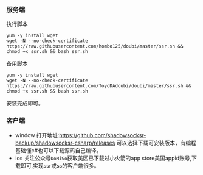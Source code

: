 ### 服务端
执行脚本

    yum -y install wget
    wget -N --no-check-certificate https://raw.githubusercontent.com/hombo125/doubi/master/ssr.sh && chmod +x ssr.sh && bash ssr.sh

备用脚本

    yum -y install wget
    wget -N --no-check-certificate https://raw.githubusercontent.com/ToyoDAdoubi/doubi/master/ssr.sh && chmod +x ssr.sh && bash ssr.sh

安装完成即可。

### 客户端
- window
打开地址:https://github.com/shadowsocksr-backup/shadowsocksr-csharp/releases
可以选择下载可安装版本，有编程基础懂c#也可以下载源码自己编译。
- ios
关注公众号`DoMiSo`获取美区已下载过小火箭的app store美国appid账号,下载即可,实现ssr或ss的客户端很多。
